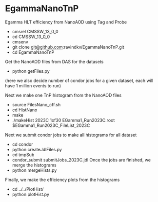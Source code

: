 


# EgammaNanoTnP
Egamma HLT efficiency from NanoAOD using Tag and Probe


* cmsrel CMSSW_13_0_0
* cd CMSSW_13_0_0
* cmsenv
* git clone git@github.com:ravindkv/EgammaNanoTnP.git
* cd EgammaNanoTnP

Get the NanoAOD files from DAS for the datasets
* python getFiles.py

(here we also decide number of condor jobs for a given dataset, each will have
1 million events to run)

Next we make one TnP histogram from the NanoAOD files
* source FilesNano_cff.sh
* cd HistNano
* make
* ./makeHist 2023C 1of30 EGamma1_Run2023C.root $EGamma1_Run2023C_FileList_2023C

Next we submit condor jobs to make all histograms for all dataset
* cd condor
* python createJdlFiles.py
* cd tmpSub
* condor_submit submitJobs_2023C.jdl
Once the jobs are finished, we merge the histograms
* python mergeHists.py

Finally, we make the efficiency plots from the histograms
* cd ../../PlotHist/
* python plotHist.py

